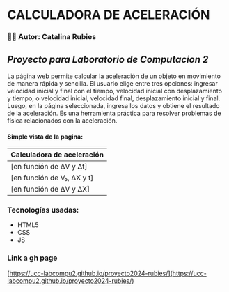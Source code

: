 # **CALCULADORA DE ACELERACIÓN**
### :woman_student: Autor: Catalina Rubies

## _Proyecto para Laboratorio de Computacion 2_
La página web permite calcular la aceleración de un objeto en movimiento de manera rápida y sencilla. El usuario elige entre tres opciones: ingresar velocidad inicial y final con el tiempo, velocidad inicial con desplazamiento y tiempo, o velocidad inicial, velocidad final, desplazamiento inicial y final. Luego, en la página seleccionada, ingresa los datos y obtiene el resultado de la aceleración.
Es una herramienta práctica para resolver problemas de física relacionados con la aceleración.

#### Simple vista de la pagina:
| Calculadora de aceleración |
| --------------------------- |
| [en función de ΔV y Δt] |
| [en función de V₀, ΔX y t] |
| [en función de ΔV y ΔX] |




### Tecnologías usadas:
- HTML5
- CSS
- JS

### Link a gh page
[https://ucc-labcompu2.github.io/proyecto2024-rubies/](https://ucc-labcompu2.github.io/proyecto2024-rubies/)